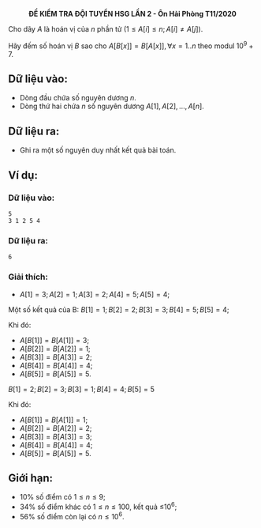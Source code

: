 **<center>ĐỀ KIỂM TRA ĐỘI TUYỂN HSG LẦN 2 - Ôn Hải Phòng T11/2020</center>**

Cho dãy $A$ là hoán vị của $n$ phần tử $(1≤A[i]≤n;A[i]≠A[j])$.

Hãy đếm số hoán vị $B$ sao cho $A[B[x]]=B[A[x]], ∀x=1..n$ theo modul $10^9+7$.

## Dữ liệu vào:
- Dòng đầu chứa số nguyên dương $n$.
- Dòng thứ hai chứa $n$ số nguyên dương $A[1], A[2], \dots, A[n]$.

## Dữ liệu ra:
- Ghi ra một số nguyên duy nhất kết quả bài toán.

## Ví dụ:
### Dữ liệu vào:
```
5
3 1 2 5 4
```

### Dữ liệu ra:
```
6
```

### Giải thích:
- $A[1] = 3; A[2] = 1; A[3] = 2; A[4] = 5; A[5] = 4$;

Một số kết quả của B:
$B[1] = 1; B[2] = 2; B[3] = 3; B[4] = 5; B[5] = 4$;

Khi đó:

- $A[B[1]]= B[A[1]]= 3$;
- $A[B[2]]= B[A[2]]= 1$;
- $A[B[3]]= B[A[3]]= 2$;
- $A[B[4]]= B[A[4]]= 4$;
- $A[B[5]]= B[A[5]]=5$.

$B[1] = 2; B[2] = 3; B[3] = 1; B[4] = 4; B[5] = 5$

Khi đó:
- $A[B[1]]= B[A[1]]= 1$;
- $A[B[2]]= B[A[2]]= 2$;
- $A[B[3]]= B[A[3]]= 3$;
- $A[B[4]]= B[A[4]]= 4$;
- $A[B[5]] = B[A[5]] = 5$.

## Giới hạn:
- $10\%$ số điểm có $1≤n≤9$;
- $34\%$ số điểm khác có $1≤n≤100$, kết quả ≤$10^6$;
- $56\%$ số điểm còn lại có $n≤10^6$.